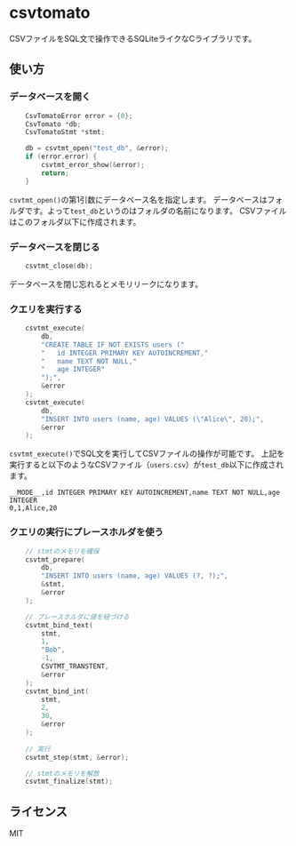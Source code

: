 # csvtomato

CSVファイルをSQL文で操作できるSQLiteライクなCライブラリです。

## 使い方

### データベースを開く

```c
	CsvTomatoError error = {0};
	CsvTomato *db;
	CsvTomatoStmt *stmt;

	db = csvtmt_open("test_db", &error);
	if (error.error) {
		csvtmt_error_show(&error);
		return;
	}
```

`csvtmt_open()`の第1引数にデータベース名を指定します。
データベースはフォルダです。よって`test_db`というのはフォルダの名前になります。
CSVファイルはこのフォルダ以下に作成されます。

### データベースを閉じる

```c
	csvtmt_close(db);
```

データベースを閉じ忘れるとメモリリークになります。

### クエリを実行する

```c
	csvtmt_execute(
		db,
		"CREATE TABLE IF NOT EXISTS users ("
		"	id INTEGER PRIMARY KEY AUTOINCREMENT,"
		"	name TEXT NOT NULL,"
		"	age INTEGER"
		");",
		&error
	);
	csvtmt_execute(
		db,
		"INSERT INTO users (name, age) VALUES (\"Alice\", 20);",
		&error
	);
```

`csvtmt_execute()`でSQL文を実行してCSVファイルの操作が可能です。
上記を実行すると以下のようなCSVファイル（`users.csv`）が`test_db`以下に作成されます。

```csv
__MODE__,id INTEGER PRIMARY KEY AUTOINCREMENT,name TEXT NOT NULL,age INTEGER
0,1,Alice,20
```

### クエリの実行にプレースホルダを使う

```c
	// stmtのメモリを確保
	csvtmt_prepare(
		db,
		"INSERT INTO users (name, age) VALUES (?, ?);",
		&stmt,
		&error
	);

	// プレースホルダに値を紐づける
	csvtmt_bind_text(
		stmt,
		1,
		"Bob",
		-1,
		CSVTMT_TRANSTENT,
		&error
	);
	csvtmt_bind_int(
		stmt,
		2,
		30,
		&error
	);
	
	// 実行
	csvtmt_step(stmt, &error);

	// stmtのメモリを解放
	csvtmt_finalize(stmt);
```

## ライセンス

MIT
